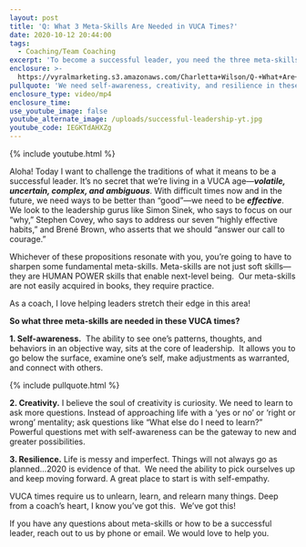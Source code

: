 ```yaml
---
layout: post
title: 'Q: What 3 Meta-Skills Are Needed in VUCA Times?'
date: 2020-10-12 20:44:00
tags:
  - Coaching/Team Coaching
excerpt: 'To become a successful leader, you need the three meta-skills.'
enclosure: >-
  https://vyralmarketing.s3.amazonaws.com/Charletta+Wilson/Q-+What+Are+the+3+Meta-Skills_.mp4
pullquote: 'We need self-awareness, creativity, and resilience in these VUCA times.'
enclosure_type: video/mp4
enclosure_time:
use_youtube_image: false
youtube_alternate_image: /uploads/successful-leadership-yt.jpg
youtube_code: IEGKTdAHXZg
---
```


{% include youtube.html %}

Aloha\! Today I want to challenge the traditions of what it means to be a successful leader. It’s no secret that we’re living in a VUCA age—***volatile, uncertain, complex, and ambiguous***. With difficult times now and in the future, we need ways to be better than “good”—we need to be ***effective***.&nbsp; We look to the leadership gurus like Simon Sinek, who says to focus on our “why,” Stephen Covey, who says to address our seven “highly effective habits,” and Brené Brown, who asserts that we should “answer our call to courage.”&nbsp;

Whichever of these propositions resonate with you, you’re going to have to sharpen some fundamental meta-skills. Meta-skills are not just soft skills—they are HUMAN POWER skills that enable next-level being.&nbsp; Our meta-skills are not easily acquired in books, they require practice.

As a coach, I love helping leaders stretch their edge in this area\!&nbsp;

**So what three meta-skills are needed in these VUCA times?**

**1\. Self-awareness.**&nbsp; The ability to see one’s patterns, thoughts, and behaviors in an objective way, sits at the core of leadership.&nbsp; It allows you to go below the surface, examine one’s self, make adjustments as warranted, and connect with others.

{% include pullquote.html %}

**2\. Creativity.**&nbsp;I believe the soul of creativity is curiosity. We need to learn to ask more questions. Instead of approaching life with a ‘yes or no’ or ‘right or wrong’ mentality; ask questions like “What else do I need to learn?” Powerful questions met with self-awareness can be the gateway to new and greater possibilities.&nbsp;

**3\. Resilience.**&nbsp;Life is messy and imperfect. Things will not always go as planned…2020 is evidence of that.&nbsp; We need the ability to pick ourselves up and keep moving forward. A great place to start is with self-empathy.&nbsp;

VUCA times require us to unlearn, learn, and relearn many things. Deep from a coach’s heart, I know you’ve got this.&nbsp; We’ve got this\!

If you have any questions about meta-skills or how to be a successful leader, reach out to us by phone or email. We would love to help you.